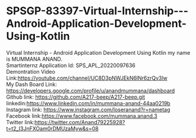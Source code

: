 # SPSGP-83397-Virtual-Internship---Android-Application-Development-Using-Kotlin
Virtual Internship - Android Application Development Using Kotlin
my name is MUMMANA ANAND.                                    
Smartinternz Application Id: SPS_APL_20220097636         
Demontration Video Link:https://youtube.com/channel/UC8D3pNWJEkN6lNr6zrQv3lw       
My Dash Board Link: https://developers.google.com/profile/u/anandmummana/dashboard    
Github link: https://github.com/A217-beep/A217-beep.git     
linkedin:https://www.linkedin.com/in/mummana-anand-44aa0219b          
Instagram link: https://www.instagram.com/loseranand?r=nametag       
Facebook link:https://www.facebook.com/mummana.anand.3  
Twitter link:https://twitter.com/Anand79225928?t=t2_I3JnFXOam0rDMUzaMyw&s=08  

